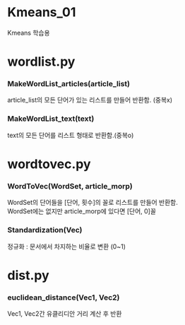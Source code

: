 # Kmeans_01
 Kmeans 학습용

# wordlist.py
### MakeWordList_articles(article_list)
article_list의 모든 단어가 있는 리스트를 만들어 반환함. (중복x)

### MakeWordList_text(text)
text의 모든 단어를 리스트 형태로 반환함.(중복o)


# wordtovec.py
### WordToVec(WordSet, article_morp)
WordSet의 단어들을 [단어, 횟수]의 꼴로 리스트를 만들어 반환함.<br>
WordSet에는 없지만 article_morp에 있다면 [단어, 0]꼴

### Standardization(Vec)
정규화 : 문서에서 차지하는 비율로 변환 (0~1)

# dist.py
### euclidean_distance(Vec1, Vec2)
Vec1, Vec2간 유클리디안 거리 계산 후 반환
